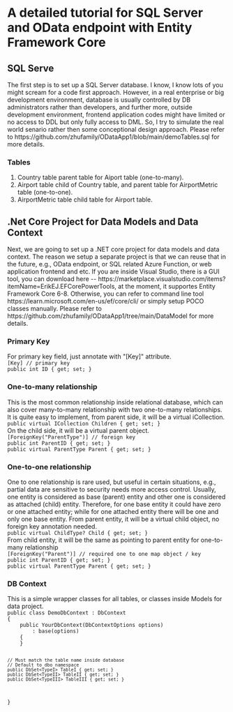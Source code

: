 <h1>A detailed tutorial for SQL Server and OData endpoint with Entity Framework Core</h1>
<h2>SQL Serve</h2>
The first step is to set up a SQL Server database.  I know, I know lots of you might scream for a code first approach.  However, in a real enterprise or big development environment, database is usually controlled by DB administrators rather than developers, and further more, outside development environment, frontend application codes might have limited or no access to DDL but only fully access to DML.  So, I try to simulate the real world senario rather then some conceptional design approach.  Please refer to https://github.com/zhufamily/ODataApp1/blob/main/demoTables.sql for more details. 
<h3>Tables</h3>
<ol>
<li>Country table parent table for Aiport table (one-to-many).</li>
<li>Airport table child of Country table, and parent table for AirportMetric table (one-to-one).</li>
<li>AirportMetric table child table for Airport table.</li>
</ol>  
<h2>.Net Core Project for Data Models and Data Context</h2>
Next, we are going to set up a .NET core project for data models and data context.  The reason we setup a separate project is that we can reuse that in the future, e.g., OData endpoint, or SQL related Azure Function, or web application frontend and etc.  If you are inside Visual Studio, there is a GUI tool, you can download here -- https://marketplace.visualstudio.com/items?itemName=ErikEJ.EFCorePowerTools, at the moment, it supportes Entity Framework Core 6-8.  Otherwise, you can refer to command line tool https://learn.microsoft.com/en-us/ef/core/cli/ or simply setup POCO classes manually.  Please refer to https://github.com/zhufamily/ODataApp1/tree/main/DataModel for more details.
<h3>Primary Key</h3>
For primary key field, just annotate with "[Key]" attribute.
<code>
[Key] // primary key
public int ID { get; set; }
</code>
<h3>One-to-many relationship</h3>
This is the most common relationship inside relational database, which can also cover many-to-many relationship with two one-to-many relationships.  It is quite easy to implement, from parent side, it will be a virtual iCollection.
<code>
public virtual ICollection<ChildType> Children { get; set; }
</code>
On the child side, it will be a virtual parent object.
<code>
[ForeignKey("ParentType")] // foreign key
public int ParentID { get; set; }
public virtual ParentType Parent { get; set; }  
</code>
<h3>One-to-one relationship</h3>
One to one relationship is rare used, but useful in certain situations, e.g., partial data are sensitive to security needs more access control.  Usually, one entity is considered as base (parent) entity and other one is considered as attached (child) entity.  Therefore, for one base entity it could have zero or one attached entity; while for one attached entity there will be one and only one base entity.  From parent entity, it will be a virtual child object, no foreign key annotation needed.
<code>
public virtual ChildType? Child { get; set; }  
</code>
From child entity, it will be the same as pointing to parent entity for one-to-many relationship
<code>
[ForeignKey("Parent")] // required one to one map object / key
public int ParentID { get; set; }
public virtual ParentType Parent { get; set; }  
</code>
<h3>DB Context</h3>
This is a simple wrapper classes for all tables, or classes inside Models for data project.
<code>
public class DemoDbContext : DbContext
{
    public YourDbContext(DbContextOptions<DemoDbContext> options)
        : base(options)
    {
    }

    // Must match the table name inside database
    // Default to dbo namespace
    public DbSet<TypeI> TableI { get; set; }
    public DbSet<TypeII> TableII { get; set; }
    public DbSet<TypeIII> TableIII { get; set; }
}  
</code>  

